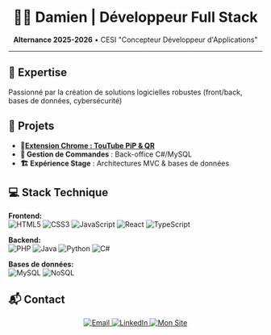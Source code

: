<h1 align="center">👨‍💻 Damien | Développeur Full Stack</h1>
<p align="center">
  <strong>Alternance 2025-2026</strong> • CESI "Concepteur Développeur d'Applications"<br>
</p>

---

## 🚀 Expertise
Passionné par la création de solutions logicielles robustes (front/back, bases de données, cybersécurité)

## 🔨 Projets
- 🧩[**Extension Chrome : TouTube PiP & QR**](https://damien-codes.github.io/Web-Extension-Site)
- **🛒 Gestion de Commandes** : Back-office C#/MySQL
- **🏗️ Expérience Stage** : Architectures MVC & bases de données

## 💻 Stack Technique
**Frontend:**  
![HTML5](https://img.shields.io/badge/-HTML5-E34F26?logo=html5&logoColor=white)
![CSS3](https://img.shields.io/badge/-CSS3-1572B6?logo=css3&logoColor=white)
![JavaScript](https://img.shields.io/badge/-JavaScript-F7DF1E?logo=javascript&logoColor=black)
![React](https://img.shields.io/badge/-React-61DAFB?logo=react&logoColor=black)
![TypeScript](https://img.shields.io/badge/-TypeScript-3178C6?logo=typescript&logoColor=white)

**Backend:**  
![PHP](https://img.shields.io/badge/-PHP-777BB4?logo=php&logoColor=white)
![Java](https://img.shields.io/badge/-Java-007396?logo=java&logoColor=white)
![Python](https://img.shields.io/badge/-Python-3776AB?logo=python&logoColor=white)
![C#](https://img.shields.io/badge/-C%23-239120?logo=c-sharp&logoColor=white)

**Bases de données:**  
![MySQL](https://img.shields.io/badge/-MySQL-4479A1?logo=mysql&logoColor=white)
![NoSQL](https://img.shields.io/badge/-NoSQL-4EA94B?logo=mongodb&logoColor=white)

## 📬 Contact
<p align="center">
  <a href="mailto:pinodamien@gmail.com">
    <img src="https://img.shields.io/badge/Email-pinodamien@gmail.com-D14836?logo=gmail" alt="Email">
  </a>
  <a href="https://www.linkedin.com/in/damien-pino">
    <img src="https://img.shields.io/badge/LinkedIn-Damien_Pino-0A66C2?logo=linkedin" alt="LinkedIn">
  </a>
  <a href="https://damien-codes.github.io/Mes_Reseaux/">
    <img src="https://img.shields.io/badge/Portfolio-damien--codes.github.io-4285F4?logo=google-chrome" alt="Mon Site">
  </a>
</p>
